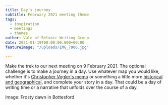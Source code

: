 ```yaml
---
title: Day’s journey
subtitle: February 2021 meeting theme
tags:
  - inspiration
  - meetings
  - themes
author: Vale of Belvoir Writing Group
date: 2021-01-19T00:00:00.000+00:00
featureImage: "/uploads/IMG_7906.jpg"

---
```

Make the trek to our next meeting on 9 February 2021. The optional challenge is to make a journey in a day. Use whatever map you would like, whether it's [Christopher Vogler's memo](https://livingspirit.typepad.com/files/chris-vogler-memo-1.pdf) or something a little more [historical and geographical](https://www.bottesfordhistory.org.uk/content/catalogue_item/bottesford-local-history-archive/historic-maps-parish), and complete your story in a day. That could be a day of writing time or a narrative that unfolds over the course of a day.

Image: Frosty dawn in Bottesford